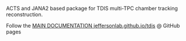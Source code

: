 
ACTS and JANA2 based package for TDIS multi-TPC chamber tracking reconstruction. 

Follow the [MAIN DOCUMENTATION jeffersonlab.github.io/tdis](https://jeffersonlab.github.io/tdis/#/) @ GitHub pages